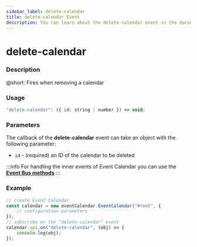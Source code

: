 ```yaml
---
sidebar_label: delete-calendar
title: delete-calendar Event
description: You can learn about the delete-calendar event in the documentation of the DHTMLX JavaScript Event Calendar library. Browse developer guides and API reference, try out code examples and live demos, and download a free 30-day evaluation version of DHTMLX Event Calendar.
---
```


# delete-calendar

### Description

@short: Fires when removing a calendar

### Usage

~~~jsx {}
"delete-calendar": ({ id: string | number }) => void;
~~~

### Parameters

The callback of the **delete-calendar** event can take an object with the following parameter:

- `id` - (required) an ID of the calendar to be deleted

:::info
For handling the inner events of Event Calendar you can use the [**Event Bus methods**](api/overview/internal_eventbus_overview.md)
:::

### Example

~~~jsx {6-8}
// create Event Calendar
const calendar = new eventCalendar.EventCalendar("#root", {
	// configuration parameters
});
// subscribe on the "delete-calendar" event
calendar.api.on("delete-calendar", (obj) => {
	console.log(obj);
});
~~~
